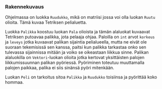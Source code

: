 ### Rakennekuvaus

Ohjelmassa on luokka ```Ruudukko```, mikä on matriisi jossa voi olla luokan ```Ruutu``` olioita. Tämä kuvaa Tetriksen pelialuetta.

Luokka ```Palikka``` koostuu luokan ```Pala``` olioista ja tämän alaluokat kuvaavat Tetriksen putoavaa palikka, jota pelaaja ohjaa. 
Paloilla on ```int``` arvot ```korkeus``` ja ```leveys``` jotka kuvaavat palikan sijaintia pelialueella, mutta ne eivät ole suoraan tekemisissä 
sen kanssa, paitsi kun palikka tarkastaa onko sen tulevassa sijainnissa mitään ja voiko se oikeastaan liikkua sinne. Palikan alaluokilla 
on ```Vektori```-luokan olioita jotka kertovat yksittäisten palojen liikkumissuunnan palikan pyöriessä. Pyöriminen toteutuu muuttamalla 
palojen paikkaa, palika ei siis sinänsä pyöri mitenkään.

Luokan ```Peli``` on tarkoitus sitoa ```Palikka``` ja ```Ruudukko``` toisiinsa ja pyörittää koko hommaa.
